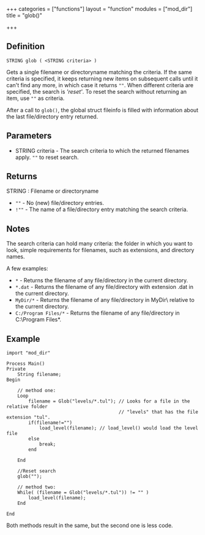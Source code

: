 +++
categories = ["functions"]
layout = "function"
modules = ["mod_dir"]
title = "glob()"

+++

## Definition

    STRING glob ( <STRING criteria> )

Gets a single filename or directoryname matching the criteria. If the same criteria is specified, it keeps returning new items on subsequent calls until it can't find any more, in which case it returns `""`. When different criteria are specified, the search is _'reset'_. To reset the search without returning an item, use `""` as criteria.

After a call to `glob()`, the global struct fileinfo is filled with information about the last file/directory entry returned.

## Parameters

- STRING criteria - The search criteria to which the returned filenames apply. `""` to reset search.

## Returns

STRING : Filename or directoryname

- `""`  - No (new) file/directory entries.
- `!""` - The name of a file/directory entry matching the search criteria.

## Notes

The search criteria can hold many criteria: the folder in which you want to look, simple requirements for filenames, such as extensions, and directory names.

A few examples:

- `*` - Returns the filename of any file/directory in the current directory.
- `*.dat` - Returns the filename of any file/directory with extension .dat in the current directory.
- `MyDir/*` - Returns the filename of any file/directory in MyDir\ relative to the current directory.
- `C:/Program Files/*`  - Returns the filename of any file/directory in C:\Program Files\*.

## Example

```
import "mod_dir"

Process Main()
Private
    String filename;
Begin

    // method one:
    Loop
        filename = Glob("levels/*.tul"); // Looks for a file in the relative folder
                                         // "levels" that has the file extension "tul".
        if(filename!="")
            load_level(filename); // load_level() would load the level file
        else
            break;
        end

    End

    //Reset search
    glob("");

    // method two:
    While( (filename = Glob("levels/*.tul")) != "" )
        load_level(filename);
    End

End
```

Both methods result in the same, but the second one is less code.
